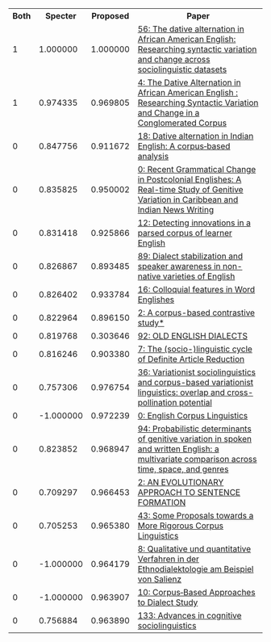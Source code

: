 <html><table><tr>
<th>Both</th>
<th>Specter</th>
<th>Proposed</th>
<th>Paper</th>
</tr>
<tr>
<td>1</td>
<td>1.000000</td>
<td>1.000000</td>
<td><a href="https://www.semanticscholar.org/paper/4498be80f82c1a5251b8efe80adc7da1df624df3">56: The dative alternation in African American English: Researching syntactic variation and change across sociolinguistic datasets</a></td>
</tr>
<tr>
<td>1</td>
<td>0.974335</td>
<td>0.969805</td>
<td><a href="https://www.semanticscholar.org/paper/e76f50648aab317ebc4af3add51a3d7144a032ca">4: The Dative Alternation in African American English : Researching Syntactic Variation and Change in a Conglomerated Corpus</a></td>
</tr>
<tr>
<td>0</td>
<td>0.847756</td>
<td>0.911672</td>
<td><a href="https://www.semanticscholar.org/paper/1fe640cc21103dd01858a131299f6735809d3e31">18: Dative alternation in Indian English: A corpus‐based analysis</a></td>
</tr>
<tr>
<td>0</td>
<td>0.835825</td>
<td>0.950002</td>
<td><a href="https://www.semanticscholar.org/paper/05723aba3c40c630e2c5580c201a4750f40f9828">0: Recent Grammatical Change in Postcolonial Englishes: A Real-time Study of Genitive Variation in Caribbean and Indian News Writing</a></td>
</tr>
<tr>
<td>0</td>
<td>0.831418</td>
<td>0.925866</td>
<td><a href="https://www.semanticscholar.org/paper/d8665117e24d33c21326dd1fa732145591ecbdc0">12: Detecting innovations in a parsed corpus of learner English</a></td>
</tr>
<tr>
<td>0</td>
<td>0.826867</td>
<td>0.893485</td>
<td><a href="https://www.semanticscholar.org/paper/4a4f210c2ee0cc5a8a34eab07a64be3b380204e7">89: Dialect stabilization and speaker awareness in non-native varieties of English</a></td>
</tr>
<tr>
<td>0</td>
<td>0.826402</td>
<td>0.933784</td>
<td><a href="https://www.semanticscholar.org/paper/093aecc85270d33e20020cc9e21fae2e8be9a1b4">16: Colloquial features in Word Englishes</a></td>
</tr>
<tr>
<td>0</td>
<td>0.822964</td>
<td>0.896150</td>
<td><a href="https://www.semanticscholar.org/paper/b225d5658042103242caa693e845f6f7035d3dfc">2: A corpus-based contrastive study*</a></td>
</tr>
<tr>
<td>0</td>
<td>0.819768</td>
<td>0.303646</td>
<td><a href="https://www.semanticscholar.org/paper/003159e1126d5f320eb74adda36be682c2b0fcc6">92: OLD ENGLISH DIALECTS</a></td>
</tr>
<tr>
<td>0</td>
<td>0.816246</td>
<td>0.903380</td>
<td><a href="https://www.semanticscholar.org/paper/a6a7e67faf73febb4ed1d647ebc696f528fb14b3">7: The (socio-)linguistic cycle of Definite Article Reduction</a></td>
</tr>
<tr>
<td>0</td>
<td>0.757306</td>
<td>0.976754</td>
<td><a href="https://www.semanticscholar.org/paper/2a284315189fce24eca2c6c8120a294872650b90">36: Variationist sociolinguistics and corpus-based variationist linguistics: overlap and cross-pollination potential</a></td>
</tr>
<tr>
<td>0</td>
<td>-1.000000</td>
<td>0.972239</td>
<td><a href="https://www.semanticscholar.org/paper/31411ce1158d5329017884079dc4b6ace5a5dafa">0: English Corpus Linguistics</a></td>
</tr>
<tr>
<td>0</td>
<td>0.823852</td>
<td>0.968947</td>
<td><a href="https://www.semanticscholar.org/paper/f06eb0ee58d47389b73bef35439e99064ec09672">94: Probabilistic determinants of genitive variation in spoken and written English: a multivariate comparison across time, space, and genres</a></td>
</tr>
<tr>
<td>0</td>
<td>0.709297</td>
<td>0.966453</td>
<td><a href="https://www.semanticscholar.org/paper/76f95c13b89cecb590cc8de4aaec557812f09f46">2: AN EVOLUTIONARY APPROACH TO SENTENCE FORMATION</a></td>
</tr>
<tr>
<td>0</td>
<td>0.705253</td>
<td>0.965380</td>
<td><a href="https://www.semanticscholar.org/paper/4b6588eec99c8a255325014598e853771aa7bafd">43: Some Proposals towards a More Rigorous Corpus Linguistics</a></td>
</tr>
<tr>
<td>0</td>
<td>-1.000000</td>
<td>0.964179</td>
<td><a href="https://www.semanticscholar.org/paper/9a591027c8207b628fb7da55c3028a8c77aa1edd">8: Qualitative und quantitative Verfahren in der Ethnodialektologie am Beispiel von Salienz</a></td>
</tr>
<tr>
<td>0</td>
<td>-1.000000</td>
<td>0.963907</td>
<td><a href="https://www.semanticscholar.org/paper/2da5d972cdf9a5267a2acebf0f4485c10ef6472f">10: Corpus‐Based Approaches to Dialect Study</a></td>
</tr>
<tr>
<td>0</td>
<td>0.756884</td>
<td>0.963890</td>
<td><a href="https://www.semanticscholar.org/paper/35e27cf17cf006edc0d07993dd128fb6bffc469e">133: Advances in cognitive sociolinguistics</a></td>
</tr>
</table></html>
